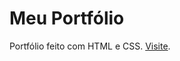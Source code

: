# Meu Portfólio

Portfólio feito com HTML e CSS. <a href="https://luisfeelipe.github.io/MeuPortfolio/">Visite</a>.
